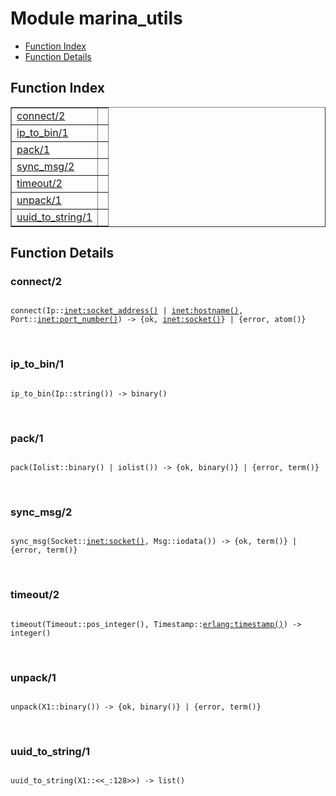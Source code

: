 

# Module marina_utils #
* [Function Index](#index)
* [Function Details](#functions)

<a name="index"></a>

## Function Index ##


<table width="100%" border="1" cellspacing="0" cellpadding="2" summary="function index"><tr><td valign="top"><a href="#connect-2">connect/2</a></td><td></td></tr><tr><td valign="top"><a href="#ip_to_bin-1">ip_to_bin/1</a></td><td></td></tr><tr><td valign="top"><a href="#pack-1">pack/1</a></td><td></td></tr><tr><td valign="top"><a href="#sync_msg-2">sync_msg/2</a></td><td></td></tr><tr><td valign="top"><a href="#timeout-2">timeout/2</a></td><td></td></tr><tr><td valign="top"><a href="#unpack-1">unpack/1</a></td><td></td></tr><tr><td valign="top"><a href="#uuid_to_string-1">uuid_to_string/1</a></td><td></td></tr></table>


<a name="functions"></a>

## Function Details ##

<a name="connect-2"></a>

### connect/2 ###

<pre><code>
connect(Ip::<a href="inet.md#type-socket_address">inet:socket_address()</a> | <a href="inet.md#type-hostname">inet:hostname()</a>, Port::<a href="inet.md#type-port_number">inet:port_number()</a>) -&gt; {ok, <a href="inet.md#type-socket">inet:socket()</a>} | {error, atom()}
</code></pre>
<br />

<a name="ip_to_bin-1"></a>

### ip_to_bin/1 ###

<pre><code>
ip_to_bin(Ip::string()) -&gt; binary()
</code></pre>
<br />

<a name="pack-1"></a>

### pack/1 ###

<pre><code>
pack(Iolist::binary() | iolist()) -&gt; {ok, binary()} | {error, term()}
</code></pre>
<br />

<a name="sync_msg-2"></a>

### sync_msg/2 ###

<pre><code>
sync_msg(Socket::<a href="inet.md#type-socket">inet:socket()</a>, Msg::iodata()) -&gt; {ok, term()} | {error, term()}
</code></pre>
<br />

<a name="timeout-2"></a>

### timeout/2 ###

<pre><code>
timeout(Timeout::pos_integer(), Timestamp::<a href="erlang.md#type-timestamp">erlang:timestamp()</a>) -&gt; integer()
</code></pre>
<br />

<a name="unpack-1"></a>

### unpack/1 ###

<pre><code>
unpack(X1::binary()) -&gt; {ok, binary()} | {error, term()}
</code></pre>
<br />

<a name="uuid_to_string-1"></a>

### uuid_to_string/1 ###

<pre><code>
uuid_to_string(X1::&lt;&lt;_:128&gt;&gt;) -&gt; list()
</code></pre>
<br />

